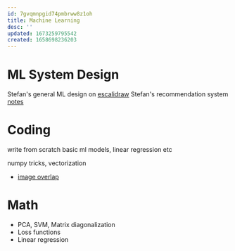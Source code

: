 ```yaml
---
id: 7gvqmnpgid74pmbrww8z1oh
title: Machine Learning
desc: ''
updated: 1673259795542
created: 1658698236203
---
```


# ML System Design

Stefan's general ML design on [escalidraw](https://drive.google.com/drive/folders/1CT4cBULH30uYSQt5MA0Xc0UsMD89ZyCZ?usp=sharing)
Stefan's recommendation system [notes](https://drive.google.com/drive/folders/1CT4cBULH30uYSQt5MA0Xc0UsMD89ZyCZ?usp=sharing)

# Coding
write from scratch basic ml models, linear regression etc

numpy tricks, vectorization

- [image overlap](https://leetcode.com/problems/image-overlap/)

# Math

- PCA, SVM, Matrix diagonalization
- Loss functions
- Linear regression